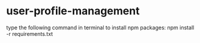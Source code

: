 # user-profile-management
type the following command in terminal to install npm packages:
npm install -r requirements.txt
